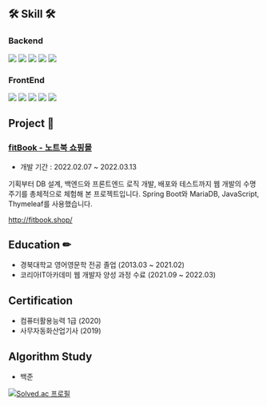 ## 🛠 Skill 🛠 

### Backend
<img src="https://img.shields.io/badge/JAVA-007396?style=for-the-badge&logo=java&logoColor=white"> <img src="https://img.shields.io/badge/Spring-6DB33F?style=for-the-badge&logo=Spring&logoColor=white"> 
<img src="https://img.shields.io/badge/Spring Boot-6DB33F?style=for-the-badge&logo=SpringBoot&logoColor=white">
<img src="https://img.shields.io/badge/mybatis-4479A1?style=for-the-badge&logo=mybatis&logoColor=white">
<img src="https://img.shields.io/badge/mariaDB-003545?style=for-the-badge&logo=mariaDB&logoColor=white">

### FrontEnd
<img src="https://img.shields.io/badge/javascript-F7DF1E?style=for-the-badge&logo=javascript&logoColor=black"> <img src="https://img.shields.io/badge/html-E34F26?style=for-the-badge&logo=html5&logoColor=white">
<img src="https://img.shields.io/badge/css-1572B6?style=for-the-badge&logo=css3&logoColor=white">
<img src="https://img.shields.io/badge/Thymeleaf-005F0F?style=for-the-badge&logo=Thymeleaf&logoColor=white">
<img src="https://img.shields.io/badge/jquery-0769AD?style=for-the-badge&logo=jquery&logoColor=white">

## Project 📒 

### [fitBook - 노트북 쇼핑몰](https://github.com/songbiz0/fitBook)

- 개발 기간 : 2022.02.07 ~ 2022.03.13

기획부터 DB 설계, 백엔드와 프론트엔드 로직 개발, 배포와 테스트까지 웹 개발의 수명주기를 총체적으로 체험해 본 프로젝트입니다. Spring Boot와 MariaDB, JavaScript, Thymeleaf를 사용했습니다.

http://fitbook.shop/

## Education ✏
- 경북대학교 영어영문학 전공 졸업 (2013.03 ~ 2021.02)
- 코리아IT아카데미 웹 개발자 양성 과정 수료 (2021.09 ~ 2022.03)

## Certification
- 컴퓨터활용능력 1급 (2020)
- 사무자동화산업기사 (2019)

## Algorithm Study
- 백준

[![Solved.ac
프로필](http://mazassumnida.wtf/api/v2/generate_badge?boj=songbiz)](https://solved.ac/songbiz)
